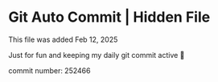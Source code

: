 # Git Auto Commit | Hidden File

This file was added Feb 12, 2025

Just for fun and keeping my daily git commit active 🤪

commit number: 252466
